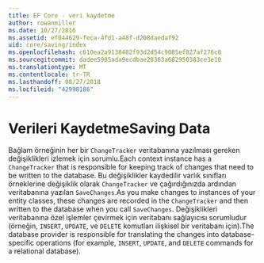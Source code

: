 ```yaml
---
title: EF Core - veri kaydetme
author: rowanmiller
ms.date: 10/27/2016
ms.assetid: ef044629-feca-4fd1-a48f-d208daedaf92
uid: core/saving/index
ms.openlocfilehash: c610ea2a9138482f93d2d54c9085ef827af276c8
ms.sourcegitcommit: dadee5905ada9ecdbae28363a682950383ce3e10
ms.translationtype: MT
ms.contentlocale: tr-TR
ms.lasthandoff: 08/27/2018
ms.locfileid: "42998186"
---
```

# <a name="saving-data"></a><span data-ttu-id="3d7f9-102">Verileri Kaydetme</span><span class="sxs-lookup"><span data-stu-id="3d7f9-102">Saving Data</span></span>

<span data-ttu-id="3d7f9-103">Bağlam örneğinin her bir `ChangeTracker` veritabanına yazılması gereken değişiklikleri izlemek için sorumlu.</span><span class="sxs-lookup"><span data-stu-id="3d7f9-103">Each context instance has a `ChangeTracker` that is responsible for keeping track of changes that need to be written to the database.</span></span> <span data-ttu-id="3d7f9-104">Bu değişiklikler kaydedilir varlık sınıfları örneklerine değişiklik olarak `ChangeTracker` ve çağırdığınızda ardından veritabanına yazılan `SaveChanges`.</span><span class="sxs-lookup"><span data-stu-id="3d7f9-104">As you make changes to instances of your entity classes, these changes are recorded in the `ChangeTracker` and then written to the database when you call `SaveChanges`.</span></span> <span data-ttu-id="3d7f9-105">Değişiklikleri veritabanına özel işlemler çevirmek için veritabanı sağlayıcısı sorumludur (örneğin, `INSERT`, `UPDATE`, ve `DELETE` komutları ilişkisel bir veritabanı için).</span><span class="sxs-lookup"><span data-stu-id="3d7f9-105">The database provider is responsible for translating the changes into database-specific operations (for example, `INSERT`, `UPDATE`, and `DELETE` commands for a relational database).</span></span>
